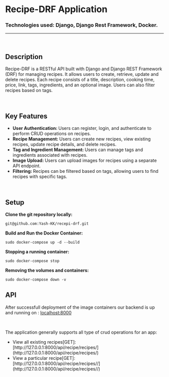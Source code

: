 # Recipe-DRF Application
### Technologies used: Django, Django Rest Framework, Docker.
<hr>
<br>

## Description
Recipe-DRF is a RESTful API built with Django and Django REST Framework (DRF) for managing recipes. It allows users to create, retrieve, update and delete recipes. Each recipe consists of a title, description, cooking time, price, link, tags, ingredients, and an optional image. Users can also filter recipes based on tags.

<br>

## Key Features
<ul>
  <li> <strong> User Authentication: </strong> Users can register, login, and authenticate to perform CRUD operations on recipes.</li>
  <li> <strong> Recipe Management:  </strong> Users can create new recipes, view existing recipes, update recipe details, and delete recipes.</li>
  <li> <strong> Tag and Ingredient Management:  </strong> Users can manage tags and ingredients associated with recipes.</li>
  <li> <strong> Image Upload:  </strong> Users can upload images for recipes using a separate API endpoint.</li>
  <li> <strong> Filtering: </strong> Recipes can be filtered based on tags, allowing users to find recipes with specific tags.</li>
</ul>

<br>

## Setup
<strong> Clone the git repository locally: </strong> <br>
```
git@github.com:Yash-KK/recepi-drf.git
```

<strong> Build and Run the Docker Container: </strong> <br>
```
sudo docker-compose up -d --build
```

<strong> Stopping a running container: </strong> <br>
```
sudo docker-compose stop
```

<strong> Removing the volumes and containers: </strong> <br>
```
sudo docker-compose down -v
```



## API
After successfull deployment of the image containers our backend is up and running on : [localhost:8000](http://127.0.0.1:8000/) <br>

<br>

The application generally supports all type of crud operations for an app:
<ul> 
  <li>
    View all existing recipes[GET]: <br>
    [http://127.0.0.1:8000/api/recipe/recipes/](http://127.0.0.1:8000/api/recipe/recipes/)
  </li>
  
   <li>
    View a particular recipe[GET]: <br>
    [http://127.0.0.1:8000/api/recipe/recipes/<recipe_id>/](http://127.0.0.1:8000/api/recipe/recipes/<recipe_id>/)
  </li>
</ul>

